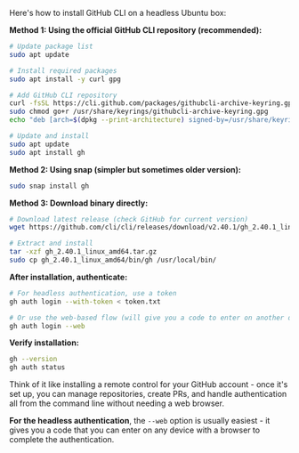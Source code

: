 Here's how to install GitHub CLI on a headless Ubuntu box:

**Method 1: Using the official GitHub CLI repository (recommended):**

```bash
# Update package list
sudo apt update

# Install required packages
sudo apt install -y curl gpg

# Add GitHub CLI repository
curl -fsSL https://cli.github.com/packages/githubcli-archive-keyring.gpg | sudo dd of=/usr/share/keyrings/githubcli-archive-keyring.gpg
sudo chmod go+r /usr/share/keyrings/githubcli-archive-keyring.gpg
echo "deb [arch=$(dpkg --print-architecture) signed-by=/usr/share/keyrings/githubcli-archive-keyring.gpg] https://cli.github.com/packages stable main" | sudo tee /etc/apt/sources.list.d/github-cli.list > /dev/null

# Update and install
sudo apt update
sudo apt install gh
```

**Method 2: Using snap (simpler but sometimes older version):**

```bash
sudo snap install gh
```

**Method 3: Download binary directly:**

```bash
# Download latest release (check GitHub for current version)
wget https://github.com/cli/cli/releases/download/v2.40.1/gh_2.40.1_linux_amd64.tar.gz

# Extract and install
tar -xzf gh_2.40.1_linux_amd64.tar.gz
sudo cp gh_2.40.1_linux_amd64/bin/gh /usr/local/bin/
```

**After installation, authenticate:**

```bash
# For headless authentication, use a token
gh auth login --with-token < token.txt

# Or use the web-based flow (will give you a code to enter on another device)
gh auth login --web
```

**Verify installation:**

```bash
gh --version
gh auth status
```

Think of it like installing a remote control for your GitHub account - once it's set up, you can manage repositories, create PRs, and handle authentication all from the command line without needing a web browser.

**For the headless authentication**, the `--web` option is usually easiest - it gives you a code that you can enter on any device with a browser to complete the authentication.
